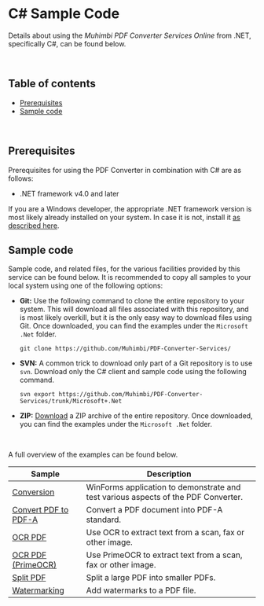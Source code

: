 # C# Sample Code
Details about using the *Muhimbi PDF Converter Services Online* from .NET, specifically C#, can be found below.

<br/>

## Table of contents

- [Prerequisites](#prerequisites)
- [Sample code](#sample-code)

<br/>

## Prerequisites

Prerequisites for using the PDF Converter in combination with C# are as follows:

- .NET framework v4.0 and later

If you are a Windows developer, the appropriate .NET framework version is most likely already installed on your system. In case it is not, install it [as described here](https://msdn.microsoft.com/en-us/library/5a4x27ek(v=vs.110).aspx).

## Sample code

Sample code, and related files, for the various facilities provided by this service can be found below. It is recommended to copy all samples to your local system using one of the following options:

- **Git:** Use the following command to clone the entire repository to your system. This will download all files associated with this repository, and is most likely overkill, but it is the only easy way to download files using Git. Once downloaded, you can find the examples under the `Microsoft .Net` folder.<br>
   
     `git clone https://github.com/Muhimbi/PDF-Converter-Services/`

- **SVN:** A common trick to download only part of a Git repository  is to use `svn`. Download only the C# client and sample code using the following command.<br>

     `svn export https://github.com/Muhimbi/PDF-Converter-Services/trunk/Microsoft+.Net`

- **ZIP:** [Download](https://github.com/Muhimbi/PDF-Converter-Services/zipball/master/) a ZIP archive of the entire repository. Once downloaded, you can find the examples under the `Microsoft .Net` folder.

<br/>

A full overview of the examples can be found below.

Sample								| Description
------------------------------------|---------------------------------------------------------
[Conversion](Conversion/)						| WinForms application to demonstrate and test various aspects of the PDF Converter.
[Convert PDF to PDF-A](Convert+PDF+to+PDF-A)	| Convert a PDF document into PDF-A standard.
[OCR PDF](OCR+PDF/)								| Use OCR to extract text from a scan, fax or other image.
[OCR PDF (PrimeOCR)](OCR+PDF+%28PrimeOCR%29/)	| Use PrimeOCR to extract text from a scan, fax or other image.
[Split PDF](Split+PDF/)							| Split a large PDF into smaller PDFs.
[Watermarking](Watermarking/)					| Add watermarks to a PDF file.

<br/>